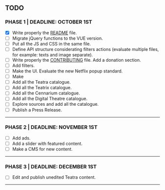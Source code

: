 ## TODO

### PHASE 1 | DEADLINE: OCTOBER 1ST

- [x] Write properly the [README](/README.md) file.
- [ ] Migrate jQuery functions to the VUE version.
- [ ] Put all the JS and CSS in the same file.
- [ ] Define API structure considerating filters actions (evaluate multiple files, for example: texts and image separate).
- [ ] Write properly the [CONTRIBUTING](/CONTRIBUTING.md) file. Add a donation section.
- [ ] Add filters.
- [ ] Make the UI. Evaluate the new Netflix popup standard.
- [ ] Make
- [ ] Add all the Teatra catalogue.
- [ ] Add all the Teatrix catalogue.
- [ ] Add all the Cennarium catalogue.
- [ ] Add all the Digital Theatre catalogue.
- [ ] Explore sources and add all the catalogue.
- [ ] Publish a Press Release.

---

### PHASE 2 | DEADLINE: NOVEMBER 1ST

- [ ] Add ads.
- [ ] Add a slider with featured content.
- [ ] Make a CMS for new content.

---

### PHASE 3 | DEADLINE: DECEMBER 1ST

- [ ] Edit and publish unedited Teatra content.

---